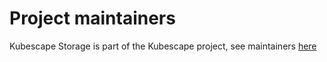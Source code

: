 # Project maintainers

Kubescape Storage is part of the Kubescape project, see maintainers [here](https://github.com/kubescape/kubescape/blob/master/MAINTAINERS.md)